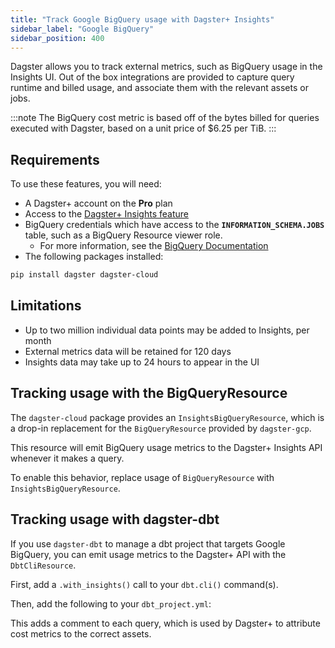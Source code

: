 ```yaml
---
title: "Track Google BigQuery usage with Dagster+ Insights"
sidebar_label: "Google BigQuery"
sidebar_position: 400
---
```


Dagster allows you to track external metrics, such as BigQuery usage in the Insights UI. Out of the box integrations are provided to capture query runtime and billed usage, and associate them with the relevant assets or jobs.

:::note
The BigQuery cost metric is based off of the bytes billed for queries executed with Dagster, based on a unit price of $6.25 per TiB.
:::

## Requirements

To use these features, you will need:

- A Dagster+ account on the **Pro** plan
- Access to the [Dagster+ Insights feature](/dagster-plus/features/insights)
- BigQuery credentials which have access to the **`INFORMATION_SCHEMA.JOBS`** table, such as a BigQuery Resource viewer role.
  - For more information, see the [BigQuery Documentation](https://cloud.google.com/bigquery/docs/information-schema-jobs)
- The following packages installed:

```bash
pip install dagster dagster-cloud
```

## Limitations

- Up to two million individual data points may be added to Insights, per month
- External metrics data will be retained for 120 days
- Insights data may take up to 24 hours to appear in the UI

## Tracking usage with the BigQueryResource

The `dagster-cloud` package provides an `InsightsBigQueryResource`, which is a drop-in replacement for the `BigQueryResource` provided by `dagster-gcp`.

This resource will emit BigQuery usage metrics to the Dagster+ Insights API whenever it makes a query.

To enable this behavior, replace usage of `BigQueryResource` with `InsightsBigQueryResource`.

<Tabs>
  <TabItem value="before" label="Before">
    <CodeExample filePath="dagster-plus/insights/google-bigquery/bigquery-resource.py" language="python" />
  </TabItem>
  <TabItem value="after" label="After" default>
    <CodeExample filePath="dagster-plus/insights/google-bigquery/bigquery-resource-insights.py" language="python" />
  </TabItem>
</Tabs>

## Tracking usage with dagster-dbt

If you use `dagster-dbt` to manage a dbt project that targets Google BigQuery, you can emit usage metrics to the Dagster+ API with the `DbtCliResource`.

First, add a `.with_insights()` call to your `dbt.cli()` command(s).

<Tabs>
  <TabItem value="before" label="Before">
    <CodeExample filePath="dagster-plus/insights/google-bigquery/bigquery-dbt-asset.py" language="python" />
  </TabItem>
  <TabItem value="after" label="After" default>
    <CodeExample filePath="dagster-plus/insights/google-bigquery/bigquery-dbt-asset-insights.py" language="python" />
  </TabItem>
</Tabs>

Then, add the following to your `dbt_project.yml`:

<Tabs>
  <TabItem value="before" label="Before">
    <CodeExample filePath="dagster-plus/insights/google-bigquery/dbt_project.yml" language="python" />
  </TabItem>
  <TabItem value="after" label="After" default>
    <CodeExample filePath="dagster-plus/insights/google-bigquery/dbt_project_insights.yml" language="python" />
  </TabItem>
</Tabs>

This adds a comment to each query, which is used by Dagster+ to attribute cost metrics to the correct assets.
